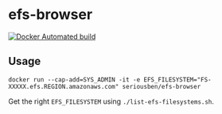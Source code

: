 # efs-browser

[![Docker Automated build](https://img.shields.io/docker/automated/seriousben/efs-browser.svg)](https://hub.docker.com/r/seriousben/efs-browser)

## Usage

`docker run --cap-add=SYS_ADMIN -it -e EFS_FILESYSTEM="FS-XXXXX.efs.REGION.amazonaws.com" seriousben/efs-browser`

Get the right `EFS_FILESYSTEM` using `./list-efs-filesystems.sh`.
